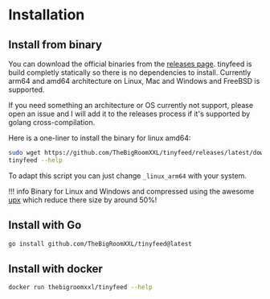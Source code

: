 
# Installation

## Install from binary 

You can download the official binaries from the [releases page](https://github.com/TheBigRoomXXL/tinyfeed/releases/latest/). tinyfeed is build completly statically so there is no dependencies to install. Currently arm64 and amd64 architecture on Linux, Mac and Windows and FreeBSD is supported. 

If you need something an architecture or OS currently not support, please open an issue and I will add it to the releases process if it's supported by golang cross-compilation.

Here is a one-liner to install the binary for linux amd64:

```bash
sudo wget https://github.com/TheBigRoomXXL/tinyfeed/releases/latest/download/tinyfeed_linux_arm64 - o /usr/local/bin/tinyfeed && chmod +x /usr/local/bin/tinyfeed
tinyfeed --help
```
To adapt this script you can just change `_linux_arm64` with your system.

!!! info
    Binary for Linux and Windows and compressed using the awesome [upx](https://upx.github.io/) which reduce there size by around 50%!

## Install with Go

```bash 
go install github.com/TheBigRoomXXL/tinyfeed@latest
```

## Install with docker

```bash
docker run thebigroomxxl/tinyfeed --help
```


